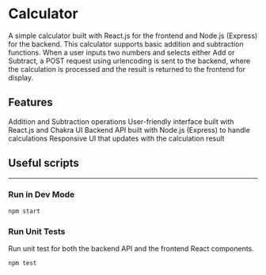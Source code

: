 # Calculator
A simple calculator built with React.js for the frontend and Node.js (Express) for the backend. This calculator supports basic addition and subtraction functions. When a user inputs two numbers and selects either Add or Subtract, a POST request using urlencoding is sent to the backend, where the calculation is processed and the result is returned to the frontend for display.

## Features
Addition and Subtraction operations
User-friendly interface built with React.js and Chakra UI
Backend API built with Node.js (Express) to handle calculations
Responsive UI that updates with the calculation result

## Useful scripts
---
### Run in Dev Mode

```bash
npm start
```
### Run Unit Tests
Run unit test for both the backend API and the frontend React components.
```bash
npm test
```

